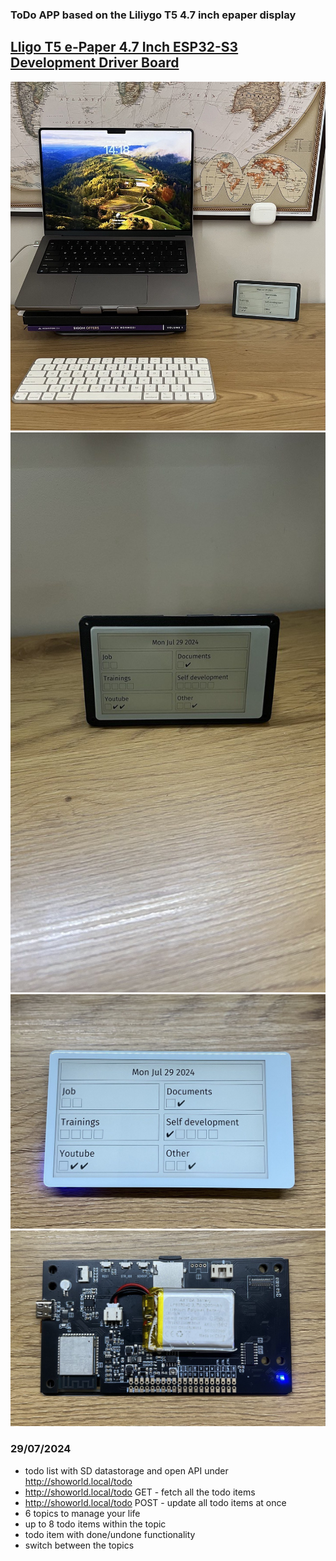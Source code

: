 ### ToDo APP based on the Liliygo T5 4.7 inch epaper display
## [Lligo T5 e-Paper 4.7 Inch ESP32-S3 Development Driver Board](http://www.lilygo.cc/products/t5-4-7-inch-e-paper-v2-3)

![photo_2024-07-29_14-26-03.jpg](images/photo_2024-07-29_14-26-03.jpg)
![photo_2024-07-29_14-26-06.jpg](images/photo_2024-07-29_14-26-06.jpg)
![photo_2024-07-29_14-26-11.jpg](images/photo_2024-07-29_14-26-11.jpg)
![photo_2024-07-29_14-26-09.jpg](images/photo_2024-07-29_14-26-09.jpg)

### 29/07/2024
- todo list with SD datastorage and open API under http://showorld.local/todo
- http://showorld.local/todo GET - fetch all the todo items
- http://showorld.local/todo POST - update all todo items at once
- 6 topics to manage your life
- up to 8 todo items within the topic
- todo item with done/undone functionality
- switch between the topics
